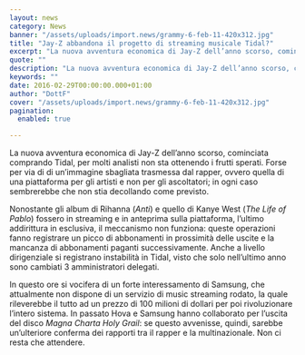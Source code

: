 ```yaml
---
layout: news
category: News
banner: "/assets/uploads/import.news/grammy-6-feb-11-420x312.jpg"
title: "Jay-Z abbandona il progetto di streaming musicale Tidal?"
excerpt: "La nuova avventura economica di Jay-Z dell’anno scorso, cominciata comprando Tidal, per molti analisti non sta ottenendo i frutti sperati. Forse per via di di un’immagine sbagliata trasmessa dal rapper, ovvero quella di una piattaforma per gli artisti e non per gli ascoltatori; in ogni caso sembrerebbe che non stia decollando come previsto. Nonostante gli album [&hellip"
quote: ""
description: "La nuova avventura economica di Jay-Z dell’anno scorso, cominciata comprando Tidal, per molti analisti non sta ottenendo i frutti sperati. Forse per via di di un’immagine sbagliata trasmessa dal rapper, ovvero quella di una piattaforma per gli artisti e non per gli ascoltatori; in ogni caso sembrerebbe che non stia decollando come previsto. Nonostante gli album [&hellip"
keywords: ""
date: 2016-02-29T00:00:00.000+01:00
author: "DottF"
cover: "/assets/uploads/import.news/grammy-6-feb-11-420x312.jpg"
pagination:
  enabled: true

---
```


[](https://hotmc.com/wp-content/uploads/2013/02/grammy-6-feb-11.jpg)

La nuova avventura economica di Jay-Z dell’anno scorso, cominciata comprando Tidal, per molti analisti non sta ottenendo i frutti sperati. Forse per via di di un’immagine sbagliata trasmessa dal rapper, ovvero quella di una piattaforma per gli artisti e non per gli ascoltatori; in ogni caso sembrerebbe che non stia decollando come previsto.

Nonostante gli album di Rihanna (_Anti_) e quello di Kanye West (_The Life of Pablo_) fossero in streaming e in anteprima sulla piattaforma, l’ultimo addirittura in esclusiva, il meccanismo non funziona: queste operazioni fanno registrare un picco di abbonamenti in prossimità delle uscite e la mancanza di abbonamenti paganti successivamente. Anche a livello dirigenziale si registrano instabilità in Tidal, visto che solo nell’ultimo anno sono cambiati 3 amministratori delegati.

In questo ore si vocifera di un forte interessamento di Samsung, che attualmente non dispone di un servizio di music streaming rodato, la quale rileverebbe il tutto ad un prezzo di 100 milioni di dollari per poi rivoluzionare l’intero sistema. In passato Hova e Samsung hanno collaborato per l’uscita del disco _Magna Charta Holy Grail_: se questo avvenisse, quindi, sarebbe un’ulteriore conferma dei rapporti tra il rapper e la multinazionale. Non ci resta che attendere.
